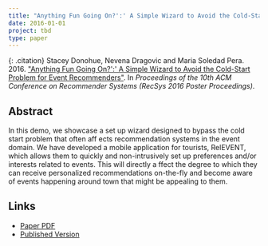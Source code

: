 ```yaml
---
title: "Anything Fun Going On?':' A Simple Wizard to Avoid the Cold-Start Problem for Event Recommenders"
date: 2016-01-01
project: tbd
type: paper
---
```


{: .citation}
Stacey Donohue, Nevena Dragovic and Maria Soledad Pera. 2016. ["Anything Fun Going On?':' A Simple Wizard to Avoid the Cold-Start Problem for Event Recommenders"](#). In <cite>Proceedings of the 10th ACM Conference on Recommender Systems (RecSys 2016 Poster Proceedings)</cite>.

## Abstract

In this demo, we showcase a set up wizard designed to bypass the cold start problem that often aff ects recommendation systems in the event domain. We have developed a mobile application for tourists, RelEVENT, which allows them to quickly and non-intrusively set up preferences and/or interests related to events. This will directly a ffect the degree to which they can receive personalized recommendations on-the-fly and become aware of events happening around town that might be appealing to them.
## Links

* [Paper PDF](https://scholarworks.boisestate.edu/cgi/viewcontent.cgi?article=1077&context=cs_facpubs)
* [Published Version](https://scholarworks.boisestate.edu/cs_facpubs/74/)

